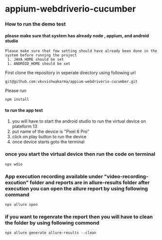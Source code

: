 # appium-webdriverio-cucumber
### How to run the demo test
#### please make sure that system has already node , appium, and android studio

```
Please make sure that few setting should have already been done in the system before running the project
 1. JAVA_HOME should be set
 1. ANDROID_HOME should be set
``` 
First clone the repository in seperate directory using following url
```
git@github.com:vkvvishwakarma/appium-webdriverio-cucumber.git
```
Please run 
```
npm install
```
#### to run the app test 
1. you will have to start the android studio to run the virtual device on plateform 13
2. put name of the device is "Pixel 6 Pro"
3. click on play button to run the device
4. once device starts goto the terminal 
### once you start the virtual device then run the code on terminal
```
npx wdio
```
### App execution recording available under "video-recording-excution" folder and reports are in allure-results folder after execution you can open the allure report by using following command

```
npx allure open
```
### if you want to regenrate the report then you will have to clean the folder by using following commond
```
npx allure generate allure-results --clean
```